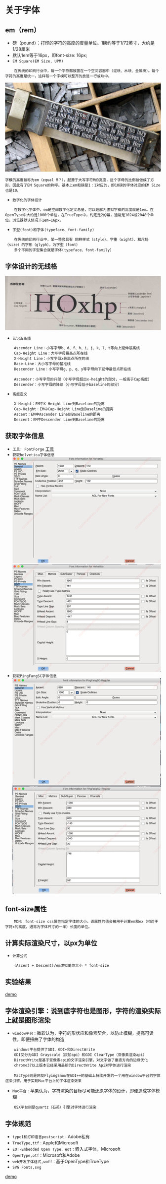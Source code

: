 # 关于字体
## em（rem）
* 磅（pound）：打印的字符的高度的度量单位。1磅约等于1/72英寸，大约是1/28厘米
* 默认1em等于16px，即font-size: 16px;
* `EM Square(EM Size, UPM)`
```
    在传统的印刷行业中，每一个字符都放置在一个空间容器中（泥块、木块、金属块）。每个字符的高度是统一，这样每一个字模可以整齐的放进一行或块中。
```
![](./imgs/first.jpg)
```
字模的高度被称为em（equal M？），起源于大写字符M的宽度，这个字母的比例被做成了方形，因此有了EM Square的称呼。基本上em和磅是1：1对应的，即10磅的字体对应的EM Size也是10。
```
* `数字化的字体设计`
```
    在数字化字体中，em是空间数字化定义总量，可以理解为虚拟字模的高度就是1em。在OpenType中大约是1000个单位，在TrueType中，约定是2的幂，通常是1024或2048个单位。浏览器默认情况下1em=16px。
```
* `字型(font)和字体(typeface、font-family)`
```
    在传统的印刷行业中，某一整套具有 同样样式（style）、字重（wight）、和尺码（size）的字形（glyph），为字型（font）
    多个不同的字型集合就是字体(typeface、font-family)
```
## 字体设计的无线格
![五线格展示](./imgs/file-line.png)
* `认识五条线`
```
    Ascender Line：小写字母b、d、f、h、i、j、k、l、t等向上延伸最高线
    Cap-Height Line：大写字母最高点所在线
    X-Height Line：小写字母x最高点所在的线
    Base-Line：大小写字母的基准线
    Descender Line：小写字母g、p、q、y等字母向下延伸最低点所在线

    Ascender：小写字母的升部（小写字母超出x-height的部分，一般高于Cap高度）
    Descender：小写字母的降部（小写字母低于baseline的部分）
```
* `高度定义`
```
    X-Height：EM中X-Height Line到Baseline的距离
    Cap-Height：EM中Cap-Height Line到Baseline的距离
    Ascent：EM中Ascender Line到Baseline的距离
    Descent：EM中Descender Line到Baseline的距离
```
## 获取字体信息
* `工具: FontForge`
[工具](https://github.com/fontforge/fontforge/releases)
* `获取helvetica字体信息`
![helvetica字体信息](../src/pages/demos/components/Font/res/helvetica-1.png)
![helvetica字体信息](../src/pages/demos/components/Font/res/helvetica-2.png)
* `获取PingFangSC字体信息`
![PingFangSC字体信息](../src/pages/demos/components/Font/res/pingfangsc-1.png)
![PingFangSC字体信息](../src/pages/demos/components/Font/res/pingfangsc-2.png)
## font-size属性
```
    MDN: font-size css属性指定字体的大小。该属性的值会被用于计算em和ex（相对于字符x的高度，通常为字体尺寸的一半）长度的单位。
```
## 计算实际渲染尺寸，以px为单位
* `计算公式`
```
    (Ascent + Descent)/em虚拟单位大小 * font-size
```
## 实验结果
[demo](http://127.0.0.1:3000#/demos)
## 字体渲染引擎：说到底字符也是图形，字符的渲染实际上就是图形渲染
* `window平台：`微软认为，字符的形状应和像素契合，以防止模糊，提高可读性，即便扭曲了字体的构造
```
    windows平台提供了GDI、GDI+和DirectWrite
    GDI又分为GDI Grayscale（灰阶api）和GDI ClearType（亚像素渲染api）
    DirectWrite是基于亚像素api的文字渲染引擎，对文字做了垂直方向的边缘优化
    chrome37以上版本已经采用最新的DirectWrite Api对字体进行渲染

    MacType则是网友FlyingSnow在GDI++的基础上持续开发的一个用在window平台的字体渲染引擎，用于实现Mac平台上的字体渲染效果
```

* `Mac平台：`苹果认为，字符渲染的目标尽可能还原字体的设计，即便造成字体模糊
```
    OSX平台则是quartz（石英）引擎对字体进行渲染
```
## 字体规范
* `type1和打印语言postscript：`Adobe私有
* `TrueType,ttf：`Apple和Microsoft
* `EOT-Embedded Open Type，eot：`嵌入式字体，Microsoft
* `OpenType,otf：`Microsoft和Adobe
* `web开发字体格式,woff：`基于OpenType和TrueType
* `SVG Fonts,svg`

[demo](../src/components/IconFont/fonts/iconfont.css)
